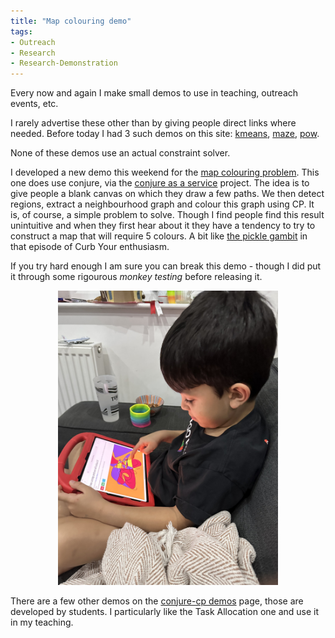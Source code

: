 ```yaml
---
title: "Map colouring demo"
tags:
- Outreach
- Research
- Research-Demonstration
---
```


Every now and again I make small demos to use in teaching, outreach events, etc.

I rarely advertise these other than by giving people direct links where needed. Before today I had 3 such demos on this site: [kmeans](https://ozgurakgun.github.io/demos/kmeans/), [maze](https://ozgurakgun.github.io/demos/maze), [pow](https://ozgurakgun.github.io/demos/pow).

None of these demos use an actual constraint solver.

I developed a new demo this weekend for the [map colouring problem](https://ozgurakgun.github.io/demos/map/). This one does use conjure, via the [conjure as a service](https://github.com/conjure-cp/conjure-aas) project. The idea is to give people a blank canvas on which they draw a few paths. We then detect regions, extract a neighbourhood graph and colour this graph using CP. It is, of course, a simple problem to solve. Though I find people find this result unintuitive and when they first hear about it they have a tendency to try to construct a map that will require 5 colours. A bit like [the pickle gambit](https://www.youtube.com/watch?v=5pwG6RLCdoc) in that episode of Curb Your enthusiasm.

If you try hard enough I am sure you can break this demo - though I did put it through some rigourous *monkey testing* before releasing it.


<center>
    <img src="/files/OzanMapColouring.jpg"
         class="img-responsive img-rounded"
         style="width:70%;"
         alt="Ozan testing the map colouring demo">
</center>

There are a few other demos on the [conjure-cp demos](https://conjure-cp.github.io/demos/) page, those are developed by students. I particularly like the Task Allocation one and use it in my teaching.
